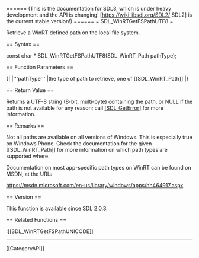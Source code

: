====== (This is the documentation for SDL3, which is under heavy development and the API is changing! [https://wiki.libsdl.org/SDL2/ SDL2] is the current stable version!) ======
= SDL_WinRTGetFSPathUTF8 =

Retrieve a WinRT defined path on the local file system.

== Syntax ==

<syntaxhighlight lang='c'>
const char * SDL_WinRTGetFSPathUTF8(SDL_WinRT_Path pathType);
</syntaxhighlight>

== Function Parameters ==

{|
|'''pathType'''
|the type of path to retrieve, one of [[SDL_WinRT_Path]]
|}

== Return Value ==

Returns a UTF-8 string (8-bit, multi-byte) containing the path, or NULL if
the path is not available for any reason; call [[SDL_GetError]]() for more
information.

== Remarks ==

Not all paths are available on all versions of Windows. This is especially
true on Windows Phone. Check the documentation for the given
[[SDL_WinRT_Path]] for more information on which path types are supported
where.

Documentation on most app-specific path types on WinRT can be found on
MSDN, at the URL:

https://msdn.microsoft.com/en-us/library/windows/apps/hh464917.aspx

== Version ==

This function is available since SDL 2.0.3.

== Related Functions ==

:[[SDL_WinRTGetFSPathUNICODE]]

----
[[CategoryAPI]]


